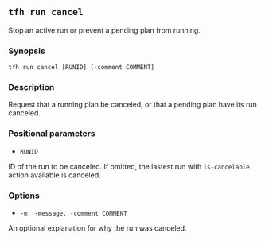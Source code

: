 ## `tfh run cancel`

Stop an active run or prevent a pending plan from running.

### Synopsis

    tfh run cancel [RUNID] [-comment COMMENT]

### Description

Request that a running plan be canceled, or that a pending plan have its run canceled.

### Positional parameters

* `RUNID`

ID of the run to be canceled. If omitted, the lastest run with `is-cancelable` action available is canceled.

### Options

* `-m, -message, -comment COMMENT`

An optional explanation for why the run was canceled.
